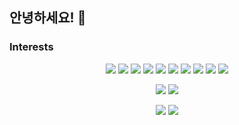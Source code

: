 ## 안녕하세요! 👋

### Interests

<p align="center">
    <img src="https://img.shields.io/badge/Python-3766AB?style=for-the-badge&logo=Python&logoColor=white"/>
    <img src="https://img.shields.io/badge/Django-092E20?style=for-the-badge&logo=Django&logoColor=white"/>
    <img src="https://img.shields.io/badge/Go-00ADD8?style=for-the-badge&logo=Go&logoColor=white"/>
    <img src="https://img.shields.io/badge/Swift-FA7343?style=for-the-badge&logo=Swift&logoColor=white"/>
    <img src="https://img.shields.io/badge/HTML5-E34F26?style=for-the-badge&logo=HTML5&logoColor=white"/>
    <img src="https://img.shields.io/badge/CSS3-1572B6?style=for-the-badge&logo=CSS3&logoColor=white"/>
    <img src="https://img.shields.io/badge/JavaScript-F7DF1E?style=for-the-badge&logo=JavaScript&logoColor=white"/>
    <img src="https://img.shields.io/badge/LLVM-262D3A?style=for-the-badge&logo=LLVM&logoColor=white"/>
    <img src="https://img.shields.io/badge/C-A8B9CC?style=for-the-badge&logo=C&logoColor=white"/>
    <img src="https://img.shields.io/badge/Java-007396?style=for-the-badge&logo=Java&logoColor=white"/>
</p>

<p align="center">
    <img src="https://img.shields.io/badge/Git-F05032?style=for-the-badge&logo=Git&logoColor=white"/>
    <img src="https://img.shields.io/badge/GitHub-181717?style=for-the-badge&logo=GitHub&logoColor=white"/>
</p>

<p align="center">
    <img src="https://github-readme-stats.vercel.app/api?username=cheesecat47&count_private=true&show_icons=true&theme=dracula">
    <img src="https://github-readme-stats.vercel.app/api/top-langs/?username=cheesecat47&count_private=true&show_icons=true&theme=dracula&layout=compact">
</p>